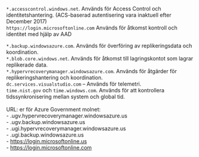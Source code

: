``*.accesscontrol.windows.net``. Används för Access Control och identitetshantering. (ACS-baserad autentisering vara inaktuell efter December 2017) <br/>
``https://login.microsoftonline.com`` Används för åtkomst kontroll och identitet med hjälp av AAD

``*.backup.windowsazure.com``. Används för överföring av replikeringsdata och koordination. <br/> ``*.blob.core.windows.net``. Används för åtkomst till lagringskontot som lagrar replikerade data.<br/> ``*.hypervrecoverymanager.windowsazure.com``. Används för åtgärder för replikeringshantering och koordination.<br/>
``dc.services.visualstudio.com`` – Används för telemetri. <br>
``time.nist.gov`` och ``time.windows.com``. Används för att kontrollera tidssynkronisering mellan system och global tid.
<br/><br/>
URL: er för Azure Government molnet:<br/>- .ugv.hypervrecoverymanager.windowsazure.us<br/>- .ugv.backup.windowsazure.us<br/>- .ugi.hypervrecoverymanager.windowsazure.us<br/>- .ugi.backup.windowsazure.us<br/>-
https://login.microsoftonline.us<br/>-
https://login.microsoftonline.com<br/>

